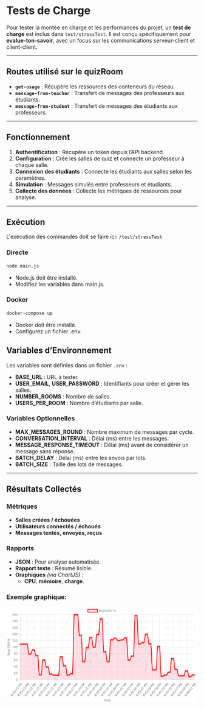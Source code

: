 # Tests de Charge

Pour tester la montée en charge et les performances du projet, un **test de charge** est inclus dans `test/stressTest`. Il est conçu spécifiquement pour **evalue-ton-savoir**, avec un focus sur les communications serveur-client et client-client.

---

## Routes utilisé sur le quizRoom
- **`get-usage`** : Récupère les ressources des conteneurs du réseau.
- **`message-from-teacher`** : Transfert de messages des professeurs aux étudiants.
- **`message-from-student`** : Transfert de messages des étudiants aux professeurs.

---

## Fonctionnement

1. **Authentification** : Récupère un token depuis l’API backend.
2. **Configuration** : Crée les salles de quiz et connecte un professeur à chaque salle.
3. **Connexion des étudiants** : Connecte les étudiants aux salles selon les paramètres.
4. **Simulation** : Messages simulés entre professeurs et étudiants.
5. **Collecte des données** : Collecte les métriques de ressources pour analyse.

---

## Exécution

L'exécution des commandes doit se faire ici: `/test/stressTest`

### Directe

```bash
node main.js
```
- Node.js doit être installé.
- Modifiez les variables dans main.js.

### Docker

```bash
docker-compose up
```
- Docker doit être installé.
- Configurez un fichier .env.


## Variables d’Environnement

Les variables sont définies dans un fichier `.env` :

- **BASE_URL** : URL à tester.
- **USER_EMAIL**, **USER_PASSWORD** : Identifiants pour créer et gérer les salles.
- **NUMBER_ROOMS** : Nombre de salles.
- **USERS_PER_ROOM** : Nombre d’étudiants par salle.

### Variables Optionnelles
- **MAX_MESSAGES_ROUND** : Nombre maximum de messages par cycle.
- **CONVERSATION_INTERVAL** : Délai (ms) entre les messages.
- **MESSAGE_RESPONSE_TIMEOUT** : Délai (ms) avant de considérer un message sans réponse.
- **BATCH_DELAY** : Délai (ms) entre les envois par lots.
- **BATCH_SIZE** : Taille des lots de messages.

---

## Résultats Collectés

### Métriques
- **Salles créées / échouées**
- **Utilisateurs connectés / échoués**
- **Messages tentés, envoyés, reçus**

### Rapports
- **JSON** : Pour analyse automatisée.
- **Rapport texte** : Résumé lisible.
- **Graphiques** *(via ChartJS)* :
  - **CPU**, **mémoire**, **charge**.


### Exemple graphique: 

![ Exemple graphique](./test-charge-output.png)